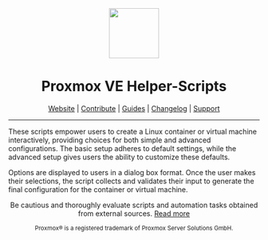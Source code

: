 <div align="center">
  <a href="#">
    <img src="https://raw.githubusercontent.com/danteali/tteck-Proxmox-8.0/main/misc/images/logo.png" height="100px" />
 </a>
</div>
<h1 align="center">Proxmox VE Helper-Scripts</h1>

<p align="center">
  <a href="https://helper-scripts.com/">Website</a> | 
  <a href="https://github.com/danteali/tteck-Proxmox-8.0/blob/main/.github/CONTRIBUTING.md">Contribute</a> |
  <a href="https://github.com/danteali/tteck-Proxmox-8.0/blob/main/USER_SUBMITTED_GUIDES.md">Guides</a> |
  <a href="https://github.com/danteali/tteck-Proxmox-8.0/blob/main/CHANGELOG.md">Changelog</a> |
  <a href="https://ko-fi.com/D1D7EP4GF">Support</a>
</p>

---

These scripts empower users to create a Linux container or virtual machine interactively, providing choices for both simple and advanced configurations. The basic setup adheres to default settings, while the advanced setup gives users the ability to customize these defaults. 

Options are displayed to users in a dialog box format. Once the user makes their selections, the script collects and validates their input to generate the final configuration for the container or virtual machine.
<p align="center">
Be cautious and thoroughly evaluate scripts and automation tasks obtained from external sources. <a href="https://github.com/danteali/tteck-Proxmox-8.0/blob/main/CODE-AUDIT.md">Read more</a>
</p>
<sub><div align="center"> Proxmox® is a registered trademark of Proxmox Server Solutions GmbH. </div></sub>
